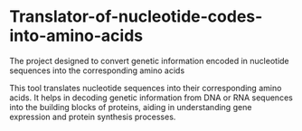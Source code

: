 # Translator-of-nucleotide-codes-into-amino-acids

The project designed to convert genetic information encoded in nucleotide sequences into the corresponding amino acids

This tool translates nucleotide sequences into their corresponding amino acids. It helps in decoding genetic information from DNA or RNA sequences into the building blocks of proteins, aiding in understanding gene expression and protein synthesis processes.
